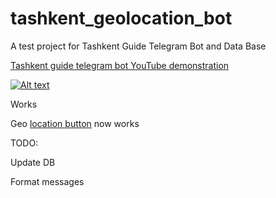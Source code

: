 # tashkent_geolocation_bot
A test project for Tashkent Guide Telegram Bot and Data Base

[Tashkent guide telegram bot YouTube demonstration](https://youtube.com/shorts/uxJxI5E5wKM)

[![Alt text](https://img.youtube.com/vi/uxJxI5E5wKM/0.jpg)](https://www.youtube.com/watch?v=uxJxI5E5wKM)

Works

Geo [location button](https://dev.to/antonov_mike/request-location-and-telegram-bot-4emk) now works

TODO:

Update DB

Format messages

